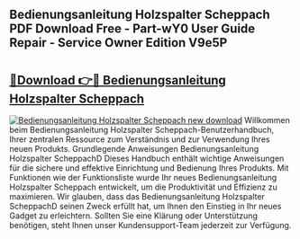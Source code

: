 ## Bedienungsanleitung Holzspalter Scheppach PDF Download Free - Part-wY0 User Guide Repair - Service Owner Edition V9e5P

# <h2><a href="http://df4k6e.blite.top/?on=Bedienungsanleitung+Holzspalter+Scheppach">🔗Download 👉🔴 Bedienungsanleitung Holzspalter Scheppach</a></h2>

[![Bedienungsanleitung Holzspalter Scheppach new download](https://i.imgur.com/lujVjoI.png)](http://df4k6e.blite.top/?on=Bedienungsanleitung+Holzspalter+Scheppach)
Willkommen beim Bedienungsanleitung Holzspalter Scheppach-Benutzerhandbuch, Ihrer zentralen Ressource zum Verständnis und zur Verwendung Ihres neuen Produkts. Grundlegende Anweisungen Bedienungsanleitung Holzspalter ScheppachD Dieses Handbuch enthält wichtige Anweisungen für die sichere und effektive Einrichtung und Bedienung Ihres Produkts. Mit Funktionen wie der Funktionsliste wurde Ihr neues Bedienungsanleitung Holzspalter Scheppach entwickelt, um die Produktivität und Effizienz zu maximieren. Wir glauben, dass das Bedienungsanleitung Holzspalter ScheppachD seinen Zweck erfüllt hat, um Ihnen den Einstieg in Ihr neues Gadget zu erleichtern. Sollten Sie eine Klärung oder Unterstützung benötigen, steht Ihnen unser Kundensupport-Team jederzeit zur Verfügung.
